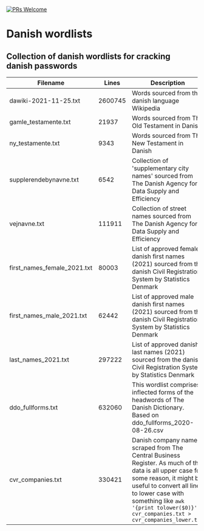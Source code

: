 [![PRs Welcome](https://img.shields.io/badge/PRs-welcome-brightgreen.svg?style=flat-square)](http://makeapullrequest.com)

# Danish wordlists
## Collection of danish wordlists for cracking danish passwords

Filename  | Lines | Description | Source
------------- | ------------- | ------------- | -------------
dawiki-2021-11-25.txt  |  2600745  |  Words sourced from the danish language Wikipedia  | https://dumps.wikimedia.org/dawiki/20211120/
gamle_testamente.txt   |  21937  |  Words sourced from The Old Testament in Danish  |  https://www.gutenberg.org/cache/epub/2143/pg2143.txt
ny_testamente.txt  |  9343  |  Words sourced from The New Testament in Danish  |  https://www.gutenberg.org/cache/epub/2143/pg2143.txt
supplerendebynavne.txt  |  6542  |  Collection of 'supplementary city names' sourced from The Danish Agency for Data Supply and Efficiency  |  https://api.dataforsyningen.dk/supplerendebynavne?format=csv
vejnavne.txt  |  111911  |  Collection of street names sourced from The Danish Agency for Data Supply and Efficiency  |  https://api.dataforsyningen.dk/vejstykker?format=csv
first_names_female_2021.txt  |  80003  |  List of approved female danish first names (2021) sourced from the danish Civil Registration System by Statistics Denmark |  https://www.dst.dk/da/Statistik/emner/borgere/navne
first_names_male_2021.txt  |  62442  |  List of approved male danish first names (2021) sourced from the danish Civil Registration System by Statistics Denmark |  https://www.dst.dk/da/Statistik/emner/borgere/navne
last_names_2021.txt  |  297222  |   List of approved danish last names (2021) sourced from the danish Civil Registration System by Statistics Denmark |  https://www.dst.dk/da/Statistik/emner/borgere/navne
ddo_fullforms.txt  |  632060  |  This wordlist comprises inflected forms of the headwords of The Danish Dictionary. Based on ddo_fullforms_2020-08-26.csv |  https://korpus.dsl.dk/resources/details/ddo-fullforms.html
cvr_companies.txt  |  330421  |  Danish company names scraped from The Central Business Register. As much of the data is all upper case for some reason, it might be useful to convert all lines to lower case with something like `awk '{print tolower($0)}' < cvr_companies.txt > cvr_companies_lower.txt` |  https://datacvr.virk.dk/data/
